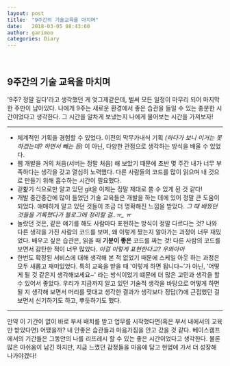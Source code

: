 ```yaml
---
layout: post
title:  "9주간의 기술교육을 마치며"
date:   2018-03-05 08:43:60
author: garimoo
categories: Diary
---
```

<br/>



## 9주간의 기술 교육을 마치며

'9주? 정말 길다'라고 생각했던 게 엊그제같은데, 벌써 모든 일정이 마무리 되어 마지막 한 주만이 남아있다. 나에게 9주는 새로운 환경에서 좋은 습관을 들일 수 있는 충분한 시간이었다고 생각한다. 그 시간을 알차게 보냈는지 나에게 물어보는 시간을 가져보자!

-----

- 체계적인 기획을 경험할 수 있었다. 이전의 막무가내식 기획 *(하다가 보니 이거는 못하겠는데? 하면서 빼는 등)* 이 아닌, 다양한 관점으로 생각하는 방식을 배울 수 있었다.
- 웹 개발을 거의 처음(서버는 정말 처음) 해 보았기 때문에 초반 몇 주간 내가 너무 부족하다는 생각을 갖고 열심히 노력했다. 다른 사람들의 코드를 많이 읽으며 내 것으로 만들기 위해 흡수하는 시간이 필요했다.
- 겉핥기 식으로만 알고 있던 git을 이제는 정말 제대로 쓸 수 있게 된 것 같다!
- 개발 중간중간에 많이 들었던 기술 교육들은 개발을 하는 데에 있어 정말 큰 도움이 되었다. 애매하게 알고 있던 것들이 조금 더 명확해진 느낌을 받았다. *그 때 배웠던 것들을 기록했다가 블로그에 정리할 걸..ㅠ_ ㅠ*
- 놀랐던 것은, 같은 얘기를 해도 사람마다 표현하는 방식이 정말 다르다는 것? 나와 다른 생각을 가진 사람의 코드를 보며, 왜 이렇게 짰는지 알아가는 과정이 너무 재밌었다. 배우고 싶은 습관은, 읽을 때 **기분이 좋은** 코드를 짜는 것! 다른 사람의 코드를 보면서 감탄한 적이 너무 많았다. *이걸 이렇게 표현한다고? 우와아아*
- 한번도 확장된 서비스에 대해 생각해 본 적 없었기 때문에 스케일 아웃 하는 과정은 모두 새롭고 재미있었다. 특히 교육을 받을 때 '이렇게 하면 됩니다~'가 아닌, '어떻게 될 것 같은지 생각해보세요~' 라는 방식이었기 떄문에 더 많은 고민과 생각을 할 수 있어서 좋았다. 우리가 지금까지 알고 있던 기술적 생각을 바탕으로 어떻게 하면 될 지 생각해 보면서 머리를 맞대고 생각한 결과가 생각보다 정답(?)에 근접했던 걸 보면서 신기하기도 하고, 뿌듯하기도 했다.

------

만약 이 기간이 없이 바로 부서 배치를 받고 업무를 시작했다면(혹은 부서 내에서의 교육만 받았다면) 어땠을까? 내 안좋은 습관들과 마음가짐을 안고 갔을 것 같다. 베이스캠프에서의 기간들은 그동안의 나를 리프레시 할 수 있는 좋은 시간이었다고 생각한다. 물론 많은 아쉬움이 남긴 하지만, 지금 느꼈던 감정들을 마음에 담고 현업에 가서 더 성장해 나가야겠다!
